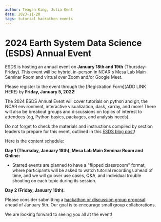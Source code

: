 ```yaml
---
author: Teagan King, Julia Kent
date: 2023-11-20
tags: tutorial hackathon events
---
```


# 2024 Earth System Data Science (ESDS) Annual Event

ESDS is hosting an annual event on **January 18th and 19th** (Thursday-Friday).
This event will be hybrid, in-person in NCAR's Mesa Lab Main Seminar Room and
virtual over Zoom and/or Google Meet.

Please register to the event through the [Registration
Form](ADD LINK HERE) by **Friday, January 5, 2022**!

The 2024 ESDS Annual Event will cover tutorials on python and git, the NCAR environment,
interactive visualization, dask, xarray, and more! There will also be breakout groups and
discussions on topics of interest to attendees (eg, Python basics, packages, and analysis
needs).

Do not forget to check the materials and instructions compiled by section
leaders to prepare for this event, outlined in this [ESDS blog
post](https://ncar.github.io/esds/posts/2023/esds-event-prep/)!

Here is the content schedule:

**Day 1 (Thursday, January 18th), Mesa Lab Main Seminar Room and Online:**


* Starred events are planned to have a "flipped classrooom" format, where
  participants will be asked to watch tutorial recordings ahead of time, and
  we will go over use cases, Q&A, and individual trouble shooting on each
  topic during its session.

**Day 2 (Friday, January 19th):**

Please consider submitting a [hackathon or discussion group proposal](https://docs.google.com/presentation/d/1ju8yN5ydW1vvnBCoksXoYlxqL3ssrN8x6sZhfUJ_nYE/edit#slide=id.g29c40fd2a1f_2_0)
ahead of January 5th. Our goal is to encourage small group collaborations.

We are looking forward to seeing you all at the event!
